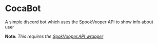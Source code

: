 # CocaBot
A simple discord bot which uses the SpookVooper API to show info about user

**Note:** *This requires the [SpokVooper.API wrapper](https://www.nuget.org/packages/SpookVooper.Api/1.0.6?_src=template)*
